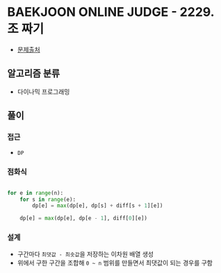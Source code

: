 # BAEKJOON ONLINE JUDGE - 2229. 조 짜기

- [문제출처](https://www.acmicpc.net/problem/2229 '2229. 조 짜기')

## 알고리즘 분류

- 다이나믹 프로그래밍

## 풀이

### 접근

- `DP`

### 점화식

```python

for e in range(n):
    for s in range(e):
        dp[e] = max(dp[e], dp[s] + diff[s + 1][e])

    dp[e] = max(dp[e], dp[e - 1], diff[0][e])

```

### 설계

- 구간마다 `최댓값 - 최솟값`을 저장하는 이차원 배열 생성
- 위에서 구한 구간을 조합해 `0 ~ n` 범위를 만들면서 최댓값이 되는 경우를 구함

